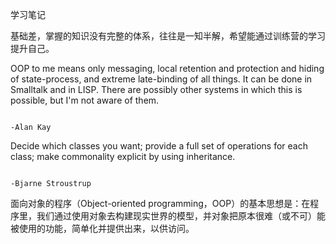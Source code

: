 学习笔记

基础差，掌握的知识没有完整的体系，往往是一知半解，希望能通过训练营的学习提升自己。


OOP to me means only messaging, local retention and protection and hiding of state-process, and extreme late-binding of all things. It can be done in Smalltalk and in LISP. There are possibly other systems in which this is possible, but I'm not aware of them.
																						
																						-Alan Kay

Decide which classes you want; provide a full set of operations for each class; make commonality explicit by using inheritance.

																						-Bjarne Stroustrup

面向对象的程序（Object-oriented programming，OOP）的基本思想是：在程序里，我们通过使用对象去构建现实世界的模型，并对象把原本很难（或不可）能被使用的功能，简单化并提供出来，以供访问。